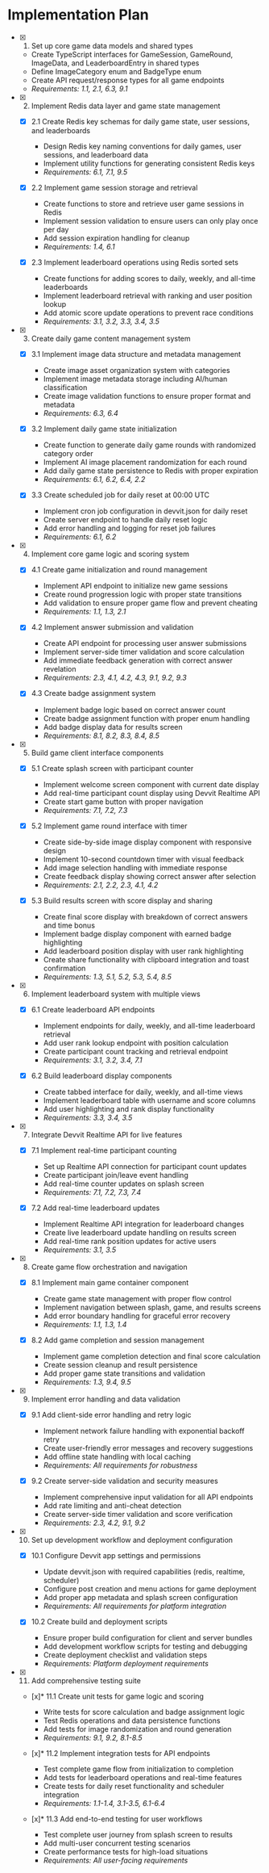 # Implementation Plan

- [x] 1. Set up core game data models and shared types

  - Create TypeScript interfaces for GameSession, GameRound, ImageData, and LeaderboardEntry in shared types
  - Define ImageCategory enum and BadgeType enum
  - Create API request/response types for all game endpoints
  - _Requirements: 1.1, 2.1, 6.3, 9.1_

- [x] 2. Implement Redis data layer and game state management

  - [x] 2.1 Create Redis key schemas for daily game state, user sessions, and leaderboards

    - Design Redis key naming conventions for daily games, user sessions, and leaderboard data
    - Implement utility functions for generating consistent Redis keys
    - _Requirements: 6.1, 7.1, 9.5_

  - [x] 2.2 Implement game session storage and retrieval

    - Create functions to store and retrieve user game sessions in Redis
    - Implement session validation to ensure users can only play once per day
    - Add session expiration handling for cleanup
    - _Requirements: 1.4, 6.1_

  - [x] 2.3 Implement leaderboard operations using Redis sorted sets
    - Create functions for adding scores to daily, weekly, and all-time leaderboards
    - Implement leaderboard retrieval with ranking and user position lookup
    - Add atomic score update operations to prevent race conditions
    - _Requirements: 3.1, 3.2, 3.3, 3.4, 3.5_

- [x] 3. Create daily game content management system

  - [x] 3.1 Implement image data structure and metadata management

    - Create image asset organization system with categories
    - Implement image metadata storage including AI/human classification
    - Create image validation functions to ensure proper format and metadata
    - _Requirements: 6.3, 6.4_

  - [x] 3.2 Implement daily game state initialization

    - Create function to generate daily game rounds with randomized category order
    - Implement AI image placement randomization for each round
    - Add daily game state persistence to Redis with proper expiration
    - _Requirements: 6.1, 6.2, 6.4, 2.2_

  - [x] 3.3 Create scheduled job for daily reset at 00:00 UTC
    - Implement cron job configuration in devvit.json for daily reset
    - Create server endpoint to handle daily reset logic
    - Add error handling and logging for reset job failures
    - _Requirements: 6.1, 6.2_

- [x] 4. Implement core game logic and scoring system

  - [x] 4.1 Create game initialization and round management

    - Implement API endpoint to initialize new game sessions
    - Create round progression logic with proper state transitions
    - Add validation to ensure proper game flow and prevent cheating
    - _Requirements: 1.1, 1.3, 2.1_

  - [x] 4.2 Implement answer submission and validation

    - Create API endpoint for processing user answer submissions
    - Implement server-side timer validation and score calculation
    - Add immediate feedback generation with correct answer revelation
    - _Requirements: 2.3, 4.1, 4.2, 4.3, 9.1, 9.2, 9.3_

  - [x] 4.3 Create badge assignment system
    - Implement badge logic based on correct answer count
    - Create badge assignment function with proper enum handling
    - Add badge display data for results screen
    - _Requirements: 8.1, 8.2, 8.3, 8.4, 8.5_

- [x] 5. Build game client interface components

  - [x] 5.1 Create splash screen with participant counter

    - Implement welcome screen component with current date display
    - Add real-time participant count display using Devvit Realtime API
    - Create start game button with proper navigation
    - _Requirements: 7.1, 7.2, 7.3_

  - [x] 5.2 Implement game round interface with timer

    - Create side-by-side image display component with responsive design
    - Implement 10-second countdown timer with visual feedback
    - Add image selection handling with immediate response
    - Create feedback display showing correct answer after selection
    - _Requirements: 2.1, 2.2, 2.3, 4.1, 4.2_

  - [x] 5.3 Build results screen with score display and sharing
    - Create final score display with breakdown of correct answers and time bonus
    - Implement badge display component with earned badge highlighting
    - Add leaderboard position display with user rank highlighting
    - Create share functionality with clipboard integration and toast confirmation
    - _Requirements: 1.3, 5.1, 5.2, 5.3, 5.4, 8.5_

- [x] 6. Implement leaderboard system with multiple views

  - [x] 6.1 Create leaderboard API endpoints

    - Implement endpoints for daily, weekly, and all-time leaderboard retrieval
    - Add user rank lookup endpoint with position calculation
    - Create participant count tracking and retrieval endpoint
    - _Requirements: 3.1, 3.2, 3.4, 7.1_

  - [x] 6.2 Build leaderboard display components
    - Create tabbed interface for daily, weekly, and all-time views
    - Implement leaderboard table with username and score columns
    - Add user highlighting and rank display functionality
    - _Requirements: 3.3, 3.4, 3.5_

- [x] 7. Integrate Devvit Realtime API for live features

  - [x] 7.1 Implement real-time participant counting

    - Set up Realtime API connection for participant count updates
    - Create participant join/leave event handling
    - Add real-time counter updates on splash screen
    - _Requirements: 7.1, 7.2, 7.3, 7.4_

  - [x] 7.2 Add real-time leaderboard updates
    - Implement Realtime API integration for leaderboard changes
    - Create live leaderboard update handling on results screen
    - Add real-time rank position updates for active users
    - _Requirements: 3.1, 3.5_

- [x] 8. Create game flow orchestration and navigation

  - [x] 8.1 Implement main game container component

    - Create game state management with proper flow control
    - Implement navigation between splash, game, and results screens
    - Add error boundary handling for graceful error recovery
    - _Requirements: 1.1, 1.3, 1.4_

  - [x] 8.2 Add game completion and session management
    - Implement game completion detection and final score calculation
    - Create session cleanup and result persistence
    - Add proper game state transitions and validation
    - _Requirements: 1.3, 9.4, 9.5_

- [x] 9. Implement error handling and data validation

  - [x] 9.1 Add client-side error handling and retry logic

    - Implement network failure handling with exponential backoff retry
    - Create user-friendly error messages and recovery suggestions
    - Add offline state handling with local caching
    - _Requirements: All requirements for robustness_

  - [x] 9.2 Create server-side validation and security measures
    - Implement comprehensive input validation for all API endpoints
    - Add rate limiting and anti-cheat detection
    - Create server-side timer validation and score verification
    - _Requirements: 2.3, 4.2, 9.1, 9.2_

- [x] 10. Set up development workflow and deployment configuration

  - [x] 10.1 Configure Devvit app settings and permissions

    - Update devvit.json with required capabilities (redis, realtime, scheduler)
    - Configure post creation and menu actions for game deployment
    - Add proper app metadata and splash screen configuration
    - _Requirements: All requirements for platform integration_

  - [x] 10.2 Create build and deployment scripts
    - Ensure proper build configuration for client and server bundles
    - Add development workflow scripts for testing and debugging
    - Create deployment checklist and validation steps
    - _Requirements: Platform deployment requirements_

- [x] 11. Add comprehensive testing suite

  - [x]\* 11.1 Create unit tests for game logic and scoring

    - Write tests for score calculation and badge assignment logic
    - Test Redis operations and data persistence functions
    - Add tests for image randomization and round generation
    - _Requirements: 9.1, 9.2, 8.1-8.5_

  - [x]\* 11.2 Implement integration tests for API endpoints

    - Test complete game flow from initialization to completion
    - Add tests for leaderboard operations and real-time features
    - Create tests for daily reset functionality and scheduler integration
    - _Requirements: 1.1-1.4, 3.1-3.5, 6.1-6.4_

  - [x]\* 11.3 Add end-to-end testing for user workflows
    - Test complete user journey from splash screen to results
    - Add multi-user concurrent testing scenarios
    - Create performance tests for high-load situations
    - _Requirements: All user-facing requirements_
